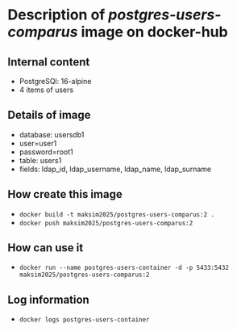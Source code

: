 # Description of _postgres-users-comparus_ image on docker-hub

## Internal content
- PostgreSQl: 16-alpine
- 4 items of users

## Details of image
 - database: usersdb1
 - user=user1
 - password=root1
 - table: users1
 - fields: ldap_id, ldap_username, ldap_name, ldap_surname

## How create this image
 - `docker build -t maksim2025/postgres-users-comparus:2 .`
 - `docker push maksim2025/postgres-users-comparus:2`

## How can use it
 - `docker run --name postgres-users-container -d -p 5433:5432 maksim2025/postgres-users-comparus:2`

## Log information
 - `docker logs postgres-users-container`